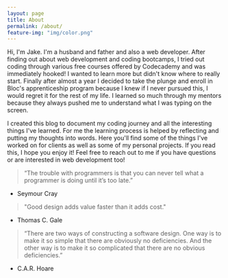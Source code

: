 ```yaml
---
layout: page
title: About
permalink: /about/
feature-img: "img/color.png"
---
```


Hi, I'm Jake. I'm a husband and father and also a web developer. After finding out about web development and coding bootcamps, I tried out coding through various free courses offered by Codecademy and was immediately hooked! I wanted to learn more but didn't know where to really start. Finally after almost a year I decided to take the plunge and enroll in Bloc's apprenticeship program because I knew if I never pursued this, I would regret it for the rest of my life. I learned so much through my mentors because they always pushed me to understand what I was typing on the screen.

I created this blog to document my coding journey and all the interesting things I've learned. For me the learning process is helped by reflecting and putting my thoughts into words. Here you'll find some of the things I've worked on for clients as well as some of my personal projects. If you read this, I hope you enjoy it! Feel free to reach out to me if you have questions or are interested in web development too!

> “The trouble with programmers is that you can never tell what a programmer is doing until it’s too late.”
- Seymour Cray

> "Good design adds value faster than it adds cost."
- Thomas C. Gale

> “There are two ways of constructing a software design. One way is to make it so simple that there are obviously no deficiencies. And the other way is to make it so complicated that there are no obvious deficiencies.”
- C.A.R. Hoare
